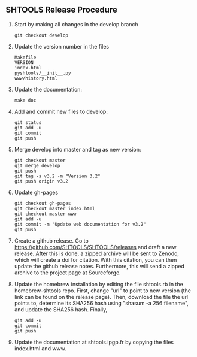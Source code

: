 SHTOOLS Release Procedure
-------------------------

1. Start by making all changes in the develop branch

    ```
    git checkout develop
    ```
    
2. Update the version number in the files

    ```
    Makefile
    VERSION
    index.html
    pyshtools/__init__.py
    www/history.html
    ```

3. Update the documentation:

    ```
    make doc
    ```
4. Add and commit new files to develop:

    ```
    git status
    git add -u
    git commit
    git push
    ```
    
5. Merge develop into master and tag as new version:

    ```
    git checkout master
    git merge develop
    git push
    git tag -s v3.2 -m "Version 3.2"
    git push origin v3.2
    ```

6. Update gh-pages

    ```
    git checkout gh-pages
    git checkout master index.html
    git checkout master www
    git add -u
    git commit -m "Update web documentation for v3.2"
    git push
    ```

7. Create a github release. Go to https://github.com/SHTOOLS/SHTOOLS/releases and draft a new release. After this is done, a zipped archive will be sent to Zenodo, which will create a doi for citation. With this citation, you can then update the github release notes. Furthermore, this will send a zipped archive to the project page at Sourceforge.

8. Update the homebrew installation by editing the file shtools.rb in the homebrew-shtools repo. First, change "url" to point to new version (the link can be found on the release page). Then, download the file the url points to, determine its SHA256 hash using "shasum -a 256 filename", and update the SHA256 hash. Finally,

    ```
    git add -u
    git commit
    git push
    ```

9. Update the documentation at shtools.ipgp.fr by copying the files index.html and www.

